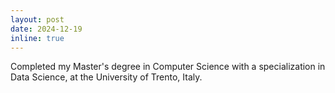 ```yaml
---
layout: post
date: 2024-12-19
inline: true
---
```


Completed my Master's degree in Computer Science with a specialization in Data Science, at the University of Trento, Italy.